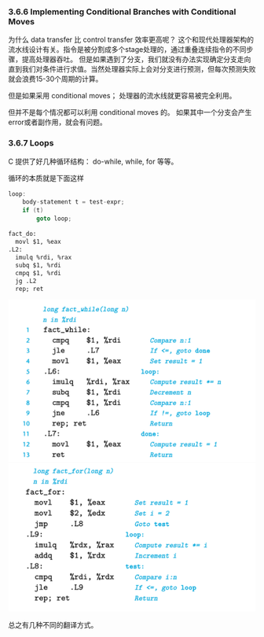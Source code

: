 ### 3.6.6 Implementing Conditional Branches with Conditional Moves
为什么 data transfer 比 control transfer 效率更高呢？
这个和现代处理器架构的流水线设计有关。指令是被分割成多个stage处理的，通过重叠连续指令的不同步骤，提高处理器吞吐。
但是如果遇到了分支，我们就没有办法实现确定分支走向直到我们对条件进行求值。当然处理器实际上会对分支进行预测，但每次预测失败就会浪费15-30个周期的计算。

但是如果采用 conditional moves； 处理器的流水线就更容易被完全利用。

但并不是每个情况都可以利用 conditional moves 的。 如果其中一个分支会产生error或者副作用，就会有问题。

### 3.6.7 Loops
C 提供了好几种循环结构： do-while, while, for 等等。

循环的本质就是下面这样
```cpp
loop:
    body-statement t = test-expr; 
    if (t)
        goto loop;
```

```
fact_do:
  movl $1, %eax
.L2:
  imulq %rdi, %rax
  subq $1, %rdi
  cmpq $1, %rdi
  jg .L2
  rep; ret
```
![](2022-01-13-11-53-12.png)
![](2022-01-13-11-52-52.png)

总之有几种不同的翻译方式。
